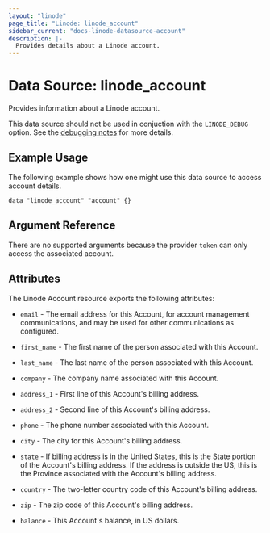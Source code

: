 ```yaml
---
layout: "linode"
page_title: "Linode: linode_account"
sidebar_current: "docs-linode-datasource-account"
description: |-
  Provides details about a Linode account.
---
```


# Data Source: linode\_account

Provides information about a Linode account.

This data source should not be used in conjuction with the `LINODE_DEBUG` option.  See the [debugging notes](/docs/providers/linode/index.html#debugging) for more details.

## Example Usage

The following example shows how one might use this data source to access account details.

```hcl
data "linode_account" "account" {}
```

## Argument Reference

There are no supported arguments because the provider `token` can only access the associated account.

## Attributes

The Linode Account resource exports the following attributes:

* `email` - The email address for this Account, for account management communications, and may be used for other communications as configured.

* `first_name` - The first name of the person associated with this Account.

* `last_name` - The last name of the person associated with this Account.

* `company` - The company name associated with this Account.

* `address_1` - First line of this Account's billing address.

* `address_2` - Second line of this Account's billing address.

* `phone` - The phone number associated with this Account.

* `city` - The city for this Account's billing address.

* `state` - If billing address is in the United States, this is the State portion of the Account's billing address. If the address is outside the US, this is the Province associated with the Account's billing address.

* `country` - The two-letter country code of this Account's billing address.

* `zip` - The zip code of this Account's billing address.

* `balance` - This Account's balance, in US dollars.
